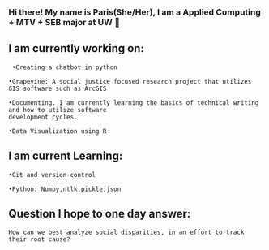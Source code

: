 ### Hi there! My name is Paris(She/Her), I am a Applied Computing + MTV + SEB major at UW 👋
## I am currently working on: 
     •Creating a chatbot in python

    •Grapevine: A social justice focused research project that utilizes GIS software such as ArcGIS
  
    •Documenting. I am currently learning the basics of technical writing and how to utilize software
    development cycles. 
  
    •Data Visualization using R 
  
 ## I am current Learning: 

    •Git and version-control 
  
    •Python: Numpy,ntlk,pickle,json
  
## Question I hope to one day answer:

    How can we best analyze social disparities, in an effort to track their root cause?


<!--
**ParisNBruner/ParisNBruner** is a ✨ _special_ ✨ repository because its `README.md` (this file) appears on your GitHub profile.

Here are some ideas to get you started:

- 🔭 I’m currently working on ...
- 🌱 I’m currently learning ...
- 👯 I’m looking to collaborate on ...
- 🤔 I’m looking for help with ...
- 💬 Ask me about ...
- 📫 How to reach me: ...
- 😄 Pronouns: ...
- ⚡ Fun fact: ...
-->
